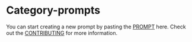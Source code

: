 # Category-prompts

You can start creating a new prompt by pasting the [PROMPT](../PROMPT.md) here. Check out the [CONTRIBUTING](../CONTRIBUTING.md) for more information.